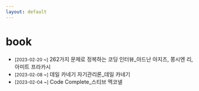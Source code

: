 ```yaml
---
layout: default
---
```


# book

- <small>[2023-02-20 ~]</small> 262가지 문제로 정복하는 코딩 인터뷰_아드난 아지즈, 쫑시엔 리, 아미트 프라카시
- <small>[2023-02-08 ~]</small> 데일 카네기 자기관리론_데일 카네기
- <small>[2023-02-04 ~]</small> Code Complete_스티브 맥코넬
